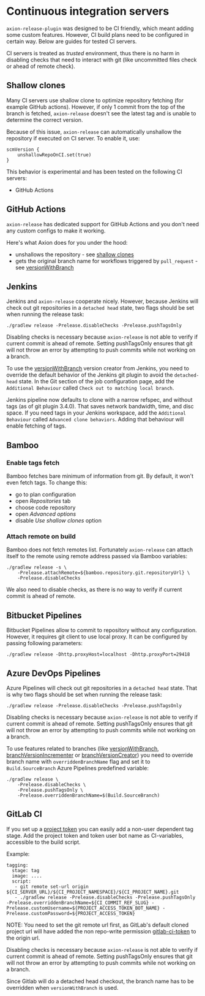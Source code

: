 # Continuous integration servers

`axion-release-plugin` was designed to be CI friendly, which meant
adding some custom features. However, CI build plans need to be
configured in certain way. Below are guides for tested CI servers.

CI servers is treated as *trusted* environment, thus there is no harm in
disabling checks that need to interact with git (like uncommitted files
check or ahead of remote check).

## Shallow clones

Many CI servers use shallow clone to optimize repository fetching (for example GitHub actions). However, if only
1 commit from the top of the branch is fetched, `axion-release` doesn't see the latest tag and is unable to determine
the correct version.

Because of this issue, `axion-release` can automatically unshallow the repository if executed on CI server.
To enable it, use:

    scmVersion {
        unshallowRepoOnCI.set(true)
    }

This behavior is experimental and has been tested on the following CI servers:

-   GitHub Actions

## GitHub Actions

`axion-release` has dedicated support for GitHub Actions and you don't need any custom configs to make it working.

Here's what Axion does for you under the hood:

-   unshallows the repository - see [shallow clones](#shallow-clones)
-   gets the original branch name for workflows triggered by `pull_request` - see [versionWithBranch](version.md#versionwithbranch-default)

## Jenkins

Jenkins and `axion-release` cooperate nicely. However, because Jenkins
will check out git repositories in a `detached head` state, two flags
should be set when running the release task:

    ./gradlew release -Prelease.disableChecks -Prelease.pushTagsOnly

Disabling checks is necessary because `axion-release` is not able to
verify if current commit is ahead of remote. Setting pushTagsOnly
ensures that git will not throw an error by attempting to push commits
while not working on a branch.

To use the [versionWithBranch](version.md#versionwithbranch-default) version creator from Jenkins,
you need to override the default behavior of the Jenkins git plugin to
avoid the `detached-head` state. In the Git section of the job
configuration page, add the `Additional Behaviour` called `Check out
to matching local branch`.

Jenkins pipeline now defaults to clone with a narrow refspec, and
without tags (as of git plugin 3.4.0). That saves network bandwidth,
time, and disc space. If you need tags in your Jenkins workspace, add
the `Additional Behaviour` called `Advanced clone behaviors`. Adding
that behaviour will enable fetching of tags.

## Bamboo

### Enable tags fetch

Bamboo fetches bare minimum of information from git. By default, it
won't even fetch tags. To change this:

-   go to plan configuration
-   open *Repositories* tab
-   choose code repository
-   open *Advanced options*
-   disable *Use shallow clones* option

### Attach remote on build

Bamboo does not fetch remotes list. Fortunately `axion-release` can
attach itself to the remote using remote address passed via Bamboo
variables:

    ./gradlew release -s \
        -Prelease.attachRemote=${bamboo.repository.git.repositoryUrl} \
        -Prelease.disableChecks

We also need to disable checks, as there is no way to verify if current
commit is ahead of remote.

## Bitbucket Pipelines

Bitbucket Pipelines allow to commit to repository without any configuration.
However, it requires git client to use local proxy. It can be configured by passing following parameters:

    ./gradlew release -Dhttp.proxyHost=localhost -Dhttp.proxyPort=29418

## Azure DevOps Pipelines

Azure Pipelines will check out git repositories in a `detached head` state.
That is why two flags should be set when running the release task:

    ./gradlew release -Prelease.disableChecks -Prelease.pushTagsOnly

Disabling checks is necessary because `axion-release` is not able to
verify if current commit is ahead of remote. Setting pushTagsOnly
ensures that git will not throw an error by attempting to push commits
while not working on a branch.

To use features related to branches (like [versionWithBranch](version.md#versionwithbranch),
[branchVersionIncrementer](version.md#incrementing) or [branchVersionCreator](version.md#decorating))
you need to override branch name with `overriddenBranchName` flag and set it to
`Build.SourceBranch` Azure Pipelines predefined variable:

    ./gradlew release \
        -Prelease.disableChecks \
        -Prelease.pushTagsOnly \
        -Prelease.overriddenBranchName=$(Build.SourceBranch)

## GitLab CI

If you set up a [project token](https://docs.gitlab.com/ee/user/project/settings/project_access_tokens.html) you can easily add a non-user dependent tag stage. Add the project token and token user bot name as CI-variables, accessible to the build script.

Example:


    tagging:
      stage: tag
      image: ....
      script:
       - git remote set-url origin ${CI_SERVER_URL}/${CI_PROJECT_NAMESPACE}/${CI_PROJECT_NAME}.git
       - ./gradlew release -Prelease.disableChecks -Prelease.pushTagsOnly -Prelease.overriddenBranchName=${CI_COMMIT_REF_SLUG} -Prelease.customUsername=${PROJECT_ACCESS_TOKEN_BOT_NAME} -Prelease.customPassword=${PROJECT_ACCESS_TOKEN}

NOTE: You need to set the git remote url first, as GitLab's default cloned project url will have added the non repo-write permission [gitlab-ci-token](https://docs.gitlab.com/ee/ci/jobs/ci_job_token.html) to the origin url.


Disabling checks is necessary because `axion-release` is not able to verify if current commit is ahead of remote.
Setting pushTagsOnly ensures that git will not throw an error by attempting to push commits while not working on a branch.

Since Gitlab will do a detached head checkout, the branch name has to be overridden when `versionWithBranch` is used.
